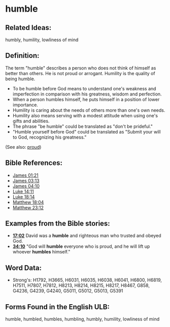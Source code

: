 # humble

## Related Ideas:

humbly, humility, lowliness of mind

## Definition:

The term "humble" describes a person who does not think of himself as better than others. He is not proud or arrogant. Humility is the quality of being humble.

* To be humble before God means to understand one's weakness and imperfection in comparison with his greatness, wisdom and perfection.
* When a person humbles himself, he puts himself in a position of lower importance.
* Humility is caring about the needs of others more than one's own needs.
* Humility also means serving with a modest attitude when using one's gifts and abilities.
* The phrase "be humble" could be translated as "don't be prideful."
* "Humble yourself before God" could be translated as "Submit your will to God, recognizing his greatness."

(See also: [proud](../other/proud.md))

## Bible References:

* [James 01:21](rc://en/tn/help/jas/01/21)
* [James 03:13](rc://en/tn/help/jas/03/13)
* [James 04:10](rc://en/tn/help/jas/04/10)
* [Luke 14:11](rc://en/tn/help/luk/14/11)
* [Luke 18:14](rc://en/tn/help/luk/18/14)
* [Matthew 18:04](rc://en/tn/help/mat/18/04)
* [Matthew 23:12](rc://en/tn/help/mat/23/12)

## Examples from the Bible stories:

* __[17:02](rc://en/tn/help/obs/17/02)__ David was a __humble__ and righteous man who trusted and obeyed God.
* __[34:10](rc://en/tn/help/obs/34/10)__ "God will __humble__ everyone who is proud, and he will lift up whoever __humbles__ himself."

## Word Data:

* Strong's: H1792, H3665, H6031, H6035, H6038, H6041, H6800, H6819, H7511, H7807, H7812, H8213, H8214, H8215, H8217, H8467, G858, G4236, G4239, G4240, G5011, G5012, G5013, G5391

## Forms Found in the English ULB:

humble, humbled, humbles, humbling, humbly, humility, lowliness of mind
